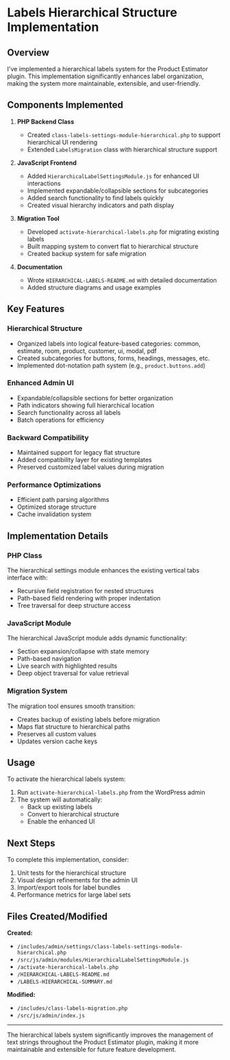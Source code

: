 # Labels Hierarchical Structure Implementation

## Overview

I've implemented a hierarchical labels system for the Product Estimator plugin. This implementation significantly enhances label organization, making the system more maintainable, extensible, and user-friendly.

## Components Implemented

1. **PHP Backend Class**
   - Created `class-labels-settings-module-hierarchical.php` to support hierarchical UI rendering
   - Extended `LabelsMigration` class with hierarchical structure support

2. **JavaScript Frontend**
   - Added `HierarchicalLabelSettingsModule.js` for enhanced UI interactions
   - Implemented expandable/collapsible sections for subcategories
   - Added search functionality to find labels quickly
   - Created visual hierarchy indicators and path display

3. **Migration Tool**
   - Developed `activate-hierarchical-labels.php` for migrating existing labels
   - Built mapping system to convert flat to hierarchical structure
   - Created backup system for safe migration

4. **Documentation**
   - Wrote `HIERARCHICAL-LABELS-README.md` with detailed documentation
   - Added structure diagrams and usage examples

## Key Features

### Hierarchical Structure
- Organized labels into logical feature-based categories: common, estimate, room, product, customer, ui, modal, pdf
- Created subcategories for buttons, forms, headings, messages, etc.
- Implemented dot-notation path system (e.g., `product.buttons.add`)

### Enhanced Admin UI
- Expandable/collapsible sections for better organization
- Path indicators showing full hierarchical location
- Search functionality across all labels
- Batch operations for efficiency

### Backward Compatibility
- Maintained support for legacy flat structure
- Added compatibility layer for existing templates
- Preserved customized label values during migration

### Performance Optimizations
- Efficient path parsing algorithms
- Optimized storage structure
- Cache invalidation system

## Implementation Details

### PHP Class
The hierarchical settings module enhances the existing vertical tabs interface with:
- Recursive field registration for nested structures
- Path-based field rendering with proper indentation
- Tree traversal for deep structure access

### JavaScript Module
The hierarchical JavaScript module adds dynamic functionality:
- Section expansion/collapse with state memory
- Path-based navigation
- Live search with highlighted results
- Deep object traversal for value retrieval

### Migration System
The migration tool ensures smooth transition:
- Creates backup of existing labels before migration
- Maps flat structure to hierarchical paths
- Preserves all custom values
- Updates version cache keys

## Usage

To activate the hierarchical labels system:
1. Run `activate-hierarchical-labels.php` from the WordPress admin
2. The system will automatically:
   - Back up existing labels
   - Convert to hierarchical structure
   - Enable the enhanced UI

## Next Steps

To complete this implementation, consider:
1. Unit tests for the hierarchical structure
2. Visual design refinements for the admin UI
3. Import/export tools for label bundles
4. Performance metrics for large label sets

## Files Created/Modified

**Created:**
- `/includes/admin/settings/class-labels-settings-module-hierarchical.php`
- `/src/js/admin/modules/HierarchicalLabelSettingsModule.js`
- `/activate-hierarchical-labels.php`
- `/HIERARCHICAL-LABELS-README.md`
- `/LABELS-HIERARCHICAL-SUMMARY.md`

**Modified:**
- `/includes/class-labels-migration.php`
- `/src/js/admin/index.js`

---

The hierarchical labels system significantly improves the management of text strings throughout the Product Estimator plugin, making it more maintainable and extensible for future feature development.